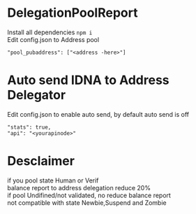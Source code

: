 # DelegationPoolReport
Install all dependencies ``npm i`` <br />
Edit config.json to Address pool <br />
```
"pool_pubaddress": ["<address -here>"]
```
# Auto send IDNA to Address Delegator
Edit config.json to enable auto send, by default auto send is off <br />
```
"stats": true, 
"api": "<yourapinode>"
```
# Desclaimer <br />
if you pool state Human or Verif <br />
balance report to address delegation reduce 20% <br />
if pool Undifined/not validated, no reduce balance report <br />
not compatible with state Newbie,Suspend and Zombie <br />
